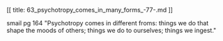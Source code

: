 [[
title: 63_psychotropy_comes_in_many_forms_-77-.md
]]

smail pg 164 "Psychotropy comes in different froms: things we do that shape the moods of others; things we do to ourselves; things we ingest."
